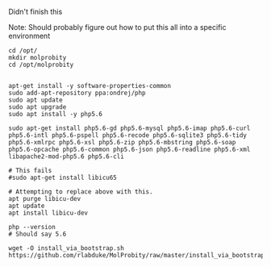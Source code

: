 
Didn't finish this

Note: Should probably figure out how to put this all into a specific environment
    
    cd /opt/
    mkdir molprobity
    cd /opt/molprobity
    
    
    apt-get install -y software-properties-common
    sudo add-apt-repository ppa:ondrej/php
    sudo apt update
    sudo apt upgrade
    sudo apt install -y php5.6

    sudo apt-get install php5.6-gd php5.6-mysql php5.6-imap php5.6-curl php5.6-intl php5.6-pspell php5.6-recode php5.6-sqlite3 php5.6-tidy php5.6-xmlrpc php5.6-xsl php5.6-zip php5.6-mbstring php5.6-soap php5.6-opcache php5.6-common php5.6-json php5.6-readline php5.6-xml libapache2-mod-php5.6 php5.6-cli 
    
    # This fails
    #sudo apt-get install libicu65

    # Attempting to replace above with this.
    apt purge libicu-dev
    apt update
    apt install libicu-dev

    php --version
    # Should say 5.6
    
    wget -O install_via_bootstrap.sh https://github.com/rlabduke/MolProbity/raw/master/install_via_bootstrap.sh


